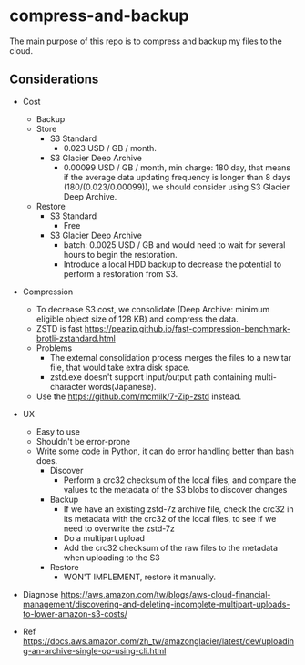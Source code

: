 # compress-and-backup

The main purpose of this repo is to compress and backup my files to the cloud.

## Considerations
- Cost
    - Backup
    - Store
        - S3 Standard
            - 0.023 USD / GB / month.  
        - S3 Glacier Deep Archive
            - 0.00099 USD / GB / month, min charge: 180 day, that means if the average data updating frequency is longer than 8 days (180/(0.023/0.00099)), we should consider using S3 Glacier Deep Archive.  
    - Restore
        - S3 Standard
            - Free
        - S3 Glacier Deep Archive
            - batch: 0.0025 USD / GB and would need to wait for several hours to begin the restoration.  
            - Introduce a local HDD backup to decrease the potential to perform a restoration from S3.

- Compression
    - To decrease S3 cost, we consolidate (Deep Archive: minimum eligible object size of 128 KB) and compress the data.
    - ZSTD is fast https://peazip.github.io/fast-compression-benchmark-brotli-zstandard.html  
    - Problems
        - The external consolidation process merges the files to a new tar file, that would take extra disk space.
        - zstd.exe doesn't support input/output path containing multi-character words(Japanese).  
    - Use the https://github.com/mcmilk/7-Zip-zstd instead.

- UX
    - Easy to use
    - Shouldn't be error-prone
    - Write some code in Python, it can do error handling better than bash does.  
        - Discover
            - Perform a crc32 checksum of the local files, and compare the values to the metadata of the S3 blobs to discover changes
        - Backup
            - If we have an existing zstd-7z archive file, check the crc32 in its metadata with the crc32 of the local files, to see if we need to overwrite the zstd-7z
            - Do a multipart upload
            - Add the crc32 checksum of the raw files to the metadata when uploading to the S3
        - Restore
            - WON'T IMPLEMENT, restore it manually.

- Diagnose
    https://aws.amazon.com/tw/blogs/aws-cloud-financial-management/discovering-and-deleting-incomplete-multipart-uploads-to-lower-amazon-s3-costs/

- Ref
    https://docs.aws.amazon.com/zh_tw/amazonglacier/latest/dev/uploading-an-archive-single-op-using-cli.html
